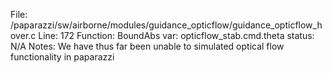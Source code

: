 File: /paparazzi/sw/airborne/modules/guidance_opticflow/guidance_opticflow_hover.c
Line: 172
Function: BoundAbs
var: opticflow_stab.cmd.theta
status: N/A
Notes: We have thus far been unable to simulated optical flow functionality in paparazzi
